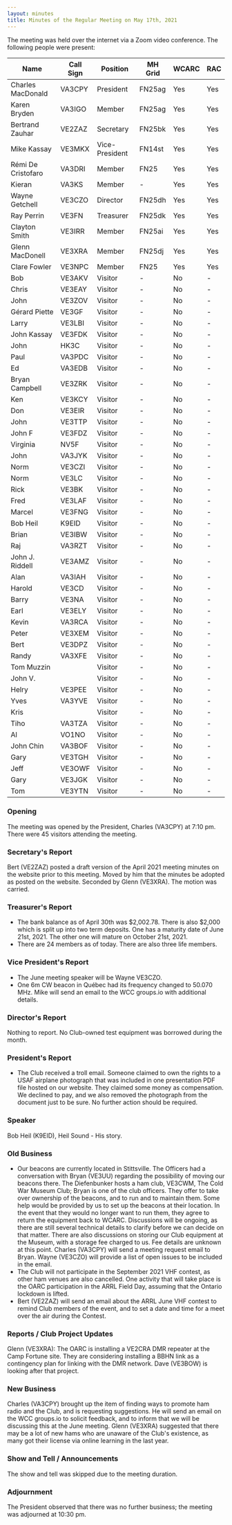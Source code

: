 ```yaml
---
layout: minutes
title: Minutes of the Regular Meeting on May 17th, 2021
---
```

The meeting was held over the internet via a Zoom video conference.
The following people were present:

| Name                   | Call Sign  | Position         | MH Grid | WCARC | RAC |
|------------------------|------------|------------------|---------|-------|-----|
| Charles MacDonald      | VA3CPY     | President        | FN25ag  | Yes   | Yes |
| Karen Bryden           | VA3IGO     | Member           | FN25ag  | Yes   | Yes |
| Bertrand Zauhar        | VE2ZAZ     | Secretary        | FN25bk  | Yes   | Yes |
| Mike Kassay            | VE3MKX     | Vice-President   | FN14st  | Yes   | Yes |
| Rémi De Cristofaro     | VA3DRI     | Member           | FN25    | Yes   | Yes |
| Kieran                 | VA3KS      | Member           |   -     | Yes   | Yes |
| Wayne Getchell         | VE3CZO     | Director         | FN25dh  | Yes   | Yes |
| Ray Perrin             | VE3FN      | Treasurer        | FN25dk  | Yes   | Yes |
| Clayton Smith          | VE3IRR     | Member           | FN25ai  | Yes   | Yes |
| Glenn MacDonell        | VE3XRA     | Member           | FN25dj  | Yes   | Yes |
| Clare Fowler           | VE3NPC     | Member           | FN25    | Yes   | Yes |
| Bob                    | VE3AKV     | Visitor          |   -     | No    |  -  |
| Chris                  | VE3EAY     | Visitor          |   -     | No    |  -  |
| John                   | VE3ZOV     | Visitor          |   -     | No    |  -  |
| Gérard Piette          | VE3GF      | Visitor          |   -     | No    |  -  |
| Larry                  | VE3LBI     | Visitor          |   -     | No    |  -  |
| John Kassay            | VE3FDK     | Visitor          |   -     | No    |  -  |
| John                   | HK3C       | Visitor          |   -     | No    |  -  |
| Paul                   | VA3PDC     | Visitor          |   -     | No    |  -  |
| Ed                     | VA3EDB     | Visitor          |   -     | No    |  -  |
| Bryan Campbell         | VE3ZRK     | Visitor          |   -     | No    |  -  |
| Ken                    | VE3KCY     | Visitor          |   -     | No    |  -  |
| Don                    | VE3EIR     | Visitor          |   -     | No    |  -  |
| John                   | VE3TTP     | Visitor          |   -     | No    |  -  |
| John F                 | VE3FDZ     | Visitor          |   -     | No    |  -  |
| Virginia               | NV5F       | Visitor          |   -     | No    |  -  |
| John                   | VA3JYK     | Visitor          |   -     | No    |  -  |
| Norm                   | VE3CZI     | Visitor          |   -     | No    |  -  |
| Norm                   | VE3LC      | Visitor          |   -     | No    |  -  |
| Rick                   | VE3BK      | Visitor          |   -     | No    |  -  |
| Fred                   | VE3LAF     | Visitor          |   -     | No    |  -  |
| Marcel                 | VE3FNG     | Visitor          |   -     | No    |  -  |
| Bob Heil               | K9EID      | Visitor          |   -     | No    |  -  |
| Brian                  | VE3IBW     | Visitor          |   -     | No    |  -  |
| Raj                    | VA3RZT     | Visitor          |   -     | No    |  -  |
| John J. Riddell        | VE3AMZ     | Visitor          |   -     | No    |  -  |
| Alan                   | VA3IAH     | Visitor          |   -     | No    |  -  |
| Harold                 | VE3CD      | Visitor          |   -     | No    |  -  |
| Barry                  | VE3NA      | Visitor          |   -     | No    |  -  |
| Earl                   | VE3ELY     | Visitor          |   -     | No    |  -  |
| Kevin                  | VA3RCA     | Visitor          |   -     | No    |  -  |
| Peter                  | VE3XEM     | Visitor          |   -     | No    |  -  |
| Bert                   | VE3DPZ     | Visitor          |   -     | No    |  -  |
| Randy                  | VA3XFE     | Visitor          |   -     | No    |  -  |
| Tom Muzzin             |            | Visitor          |   -     | No    |  -  |
| John V.                |            | Visitor          |   -     | No    |  -  |
| Helry                  | VE3PEE     | Visitor          |   -     | No    |  -  |
| Yves                   | VA3YVE     | Visitor          |   -     | No    |  -  |
| Kris                   |            | Visitor          |   -     | No    |  -  |
| Tiho                   | VA3TZA     | Visitor          |   -     | No    |  -  |
| Al                     | VO1NO      | Visitor          |   -     | No    |  -  |
| John Chin              | VA3BOF     | Visitor          |   -     | No    |  -  |
| Gary                   | VE3TGH     | Visitor          |   -     | No    |  -  |
| Jeff                   | VE3OWF     | Visitor          |   -     | No    |  -  |
| Gary                   | VE3JGK     | Visitor          |   -     | No    |  -  |
| Tom                    | VE3YTN     | Visitor          |   -     | No    |  -  |

### Opening

The meeting was opened by the President, Charles (VA3CPY) at 7:10 pm.
There were 45 visitors attending the meeting.

### Secretary's Report

Bert (VE2ZAZ) posted a draft version of the April 2021 meeting minutes on the website prior to this meeting. Moved by him that the minutes be adopted as posted on the website. Seconded by Glenn (VE3XRA). The motion was carried.

### Treasurer's Report

- The bank balance as of April 30th was $2,002.78. There is also $2,000 which is split up into two term deposits. One has a maturity date of June 21st, 2021. The other one will mature on October 21st, 2021.
- There are 24 members as of today. There are also three life members.

### Vice President's Report

- The June meeting speaker will be Wayne VE3CZO.
- One 6m CW beacon in Québec had its frequency changed to 50.070 MHz. Mike will send an email to the WCC groups.io with additional details.

### Director's Report

Nothing to report. No Club-owned test equipment was borrowed during the month.

### President's Report

- The Club received a troll email. Someone claimed to own the rights to a USAF airplane photograph that was included in one presentation PDF file hosted on our website. They claimed some money as compensation. We declined to pay, and we also removed the photograph from the document just to be sure. No further action should be required.

### Speaker

Bob Heil (K9EID), Heil Sound - His story.

### Old Business

- Our beacons are currently located in Stittsville. The Officers had a conversation with Bryan (VE3UU) regarding the possibility of moving our beacons there. The Diefenbunker hosts a ham club, VE3CWM, The Cold War Museum Club; Bryan is one of the club officers. They offer to take over ownership of the beacons, and to run and to maintain them. Some help would be provided by us to set up the beacons at their location. In the event that they would no longer want to run them, they agree to return the equipment back to WCARC. Discussions will be ongoing, as there are still several technical details to clarify before we can decide on that matter. There are also discussions on storing our Club equipment at the Museum, with a storage fee charged to us. Fee details are unknown at this point. Charles (VA3CPY) will send a meeting request email to Bryan. Wayne (VE3CZO) will provide a list of open issues to be included in the email.
- The Club will not participate in the September 2021 VHF contest, as other ham venues are also cancelled. One activity that will take place is the OARC participation in the ARRL Field Day, assuming that the Ontario lockdown is lifted.
- Bert (VE2ZAZ) will send an email about the ARRL June VHF contest to remind Club members of the event, and to set a date and time for a meet over the air during the Contest.

### Reports / Club Project Updates

Glenn (VE3XRA): The OARC is installing a VE2CRA DMR repeater at the Camp Fortune site. They are considering installing a BBHN link as a contingency plan for linking with the DMR network. Dave (VE3BOW) is looking after that project.

### New Business

Charles (VA3CPY) brought up the item of finding ways to promote ham radio and the Club, and is requesting suggestions. He will send an email on the WCC groups.io to solicit feedback, and to inform that we will be discussing this at the June meeting. Glenn (VE3XRA) suggested that there may be a lot of new hams who are unaware of the Club's existence, as many got their license via online learning in the last year.

### Show and Tell / Announcements

The show and tell was skipped due to the meeting duration.

### Adjournment

The President observed that there was no further business; the meeting was adjourned at 10:30 pm.
